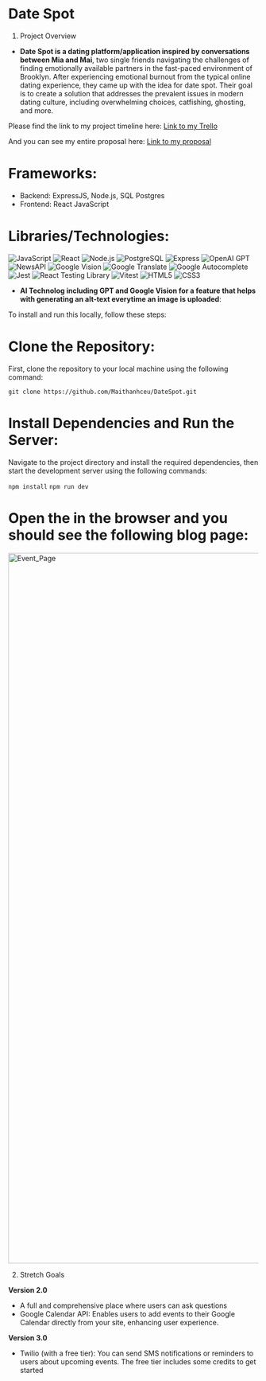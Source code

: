 # Date Spot
1. Project Overview
- **Date Spot **is a dating platform/application inspired by conversations between** Mia and Mai**, two single friends navigating the challenges of finding emotionally available partners in the fast-paced environment of Brooklyn. After experiencing emotional burnout from the typical online dating experience, they came up with the idea for date spot. Their goal is to create a solution that addresses the prevalent issues in modern dating culture, including overwhelming choices, catfishing, ghosting, and more.

Please find the link to my project timeline here: [Link to my Trello](https://trello.com/b/rTnpw6dE/datespot)

And you can see my entire proposal here: [Link to my proposal](https://docs.google.com/document/d/1XYBEou6I9RMuMyFoCIXmRGw1BHPGT_y8BgiAnVQBWL4/edit?usp=sharing)

# Frameworks: 
- Backend: ExpressJS, Node.js, SQL Postgres
- Frontend: React JavaScript 

# Libraries/Technologies: 

![JavaScript](https://img.shields.io/badge/-JavaScript-F7DF1E?style=flat&logo=JavaScript&logoColor=black)
![React](https://img.shields.io/badge/-React-61DAFB?style=flat&logo=React&logoColor=black)
![Node.js](https://img.shields.io/badge/-Node.js-339933?style=flat&logo=node.js&logoColor=white)
![PostgreSQL](https://img.shields.io/badge/-PostgreSQL-336791?style=flat&logo=PostgreSQL&logoColor=white)
![Express](https://img.shields.io/badge/-Express-000000?style=flat&logo=express&logoColor=white)
![OpenAI GPT](https://img.shields.io/badge/-OpenAI%20GPT-00A3E0?style=flat&logo=openai&logoColor=white)
![NewsAPI](https://img.shields.io/badge/-NewsAPI-FF5733?style=flat&logo=appveyor&logoColor=white)
![Google Vision](https://img.shields.io/badge/-Google%20Vision-4285F4?style=flat&logo=google&logoColor=white)
![Google Translate](https://img.shields.io/badge/-Google%20Translate-DB4437?style=flat&logo=google&logoColor=white)
![Google Autocomplete](https://img.shields.io/badge/-Google%20Autocomplete-DB4437?style=flat&logo=google&logoColor=white)
![Jest](https://img.shields.io/badge/-Jest-C21325?style=flat&logo=jest&logoColor=white)
![React Testing Library](https://img.shields.io/badge/-React%20Testing%20Library-CA424D?style=flat&logo=testing-library&logoColor=white)
![Vitest](https://img.shields.io/badge/-Vitest-6C63FF?style=flat&logo=vitest&logoColor=white)
![HTML5](https://img.shields.io/badge/-HTML5-E34F26?style=flat&logo=HTML5&logoColor=white)
![CSS3](https://img.shields.io/badge/-CSS3-1572B6?style=flat&logo=CSS3&logoColor=white)

- **AI Technolog including GPT and Google Vision for a feature that helps with generating an alt-text everytime an image is uploaded**: 

To install and run this locally, follow these steps:

# Clone the Repository: 
First, clone the repository to your local machine using the following command: 

`git clone https://github.com/Maithanhceu/DateSpot.git`


# Install Dependencies and Run the Server:
Navigate to the project directory and install the required dependencies, then start the development server using the following commands:

`npm install`
`npm run dev`

# Open the  in the browser and you should see the following blog page: 
<img width="1428" alt="Event_Page" src="https://github.com/user-attachments/assets/d79400c1-0af4-4d37-aa67-eb86921e422c">

2. Stretch Goals
 
**Version 2.0**
- A full and comprehensive place where users can ask questions
- Google Calendar API: Enables users to add events to their Google Calendar directly from your site, enhancing user experience.
 
**Version 3.0**
- Twilio (with a free tier): You can send SMS notifications or reminders to users about upcoming events. The free tier includes some credits to get started
